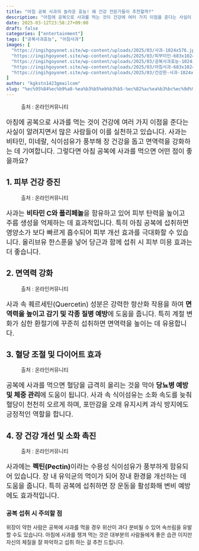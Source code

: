 ```yaml
---
title: "아침 공복 사과의 놀라운 효능! 왜 건강 전문가들이 추천할까?"
description: "아침에 공복으로 사과를 먹는 것이 건강에 여러 가지 이점을 준다는 사실이 알려지면서 많은 사람들이 이를 실천하고 있습니다. 사과는 비타민, 미네랄, 식이섬유가 풍부해 장 건강을 돕고 면역력을 강화하는 데 기여합니다. 그렇다면 아침 공복에 사과를 먹으면 어떤 점이 좋을까"
date: 2025-03-12T23:58:27+09:00
draft: false
categories: ["entertainment"]
tags: ["공복사과효능", "아침사과"]
images: [
  "https://ingihgoyonet.site/wp-content/uploads/2025/03/사과-1024x576.jpg"
  "https://ingihgoyonet.site/wp-content/uploads/2025/03/피부미인-683x1024.jpg"
  "https://ingihgoyonet.site/wp-content/uploads/2025/03/공복사과효능-1024x768.jpg"
  "https://ingihgoyonet.site/wp-content/uploads/2025/03/아침사과-683x1024.jpg"
  "https://ingihgoyonet.site/wp-content/uploads/2025/03/건강한-사과-1024x683.jpg"
]
author: "kgkstn1423gmailcom"
slug: "%ec%95%84%ec%b9%a8-%ea%b3%b5%eb%b3%b5-%ec%82%ac%ea%b3%bc%ec%9d%98-%eb%86%80%eb%9d%bc%ec%9a%b4-%ed%9a%a8%eb%8a%a5-%ec%99%9c-%ea%b1%b4%ea%b0%95-%ec%a0%84%eb%ac%b8%ea%b0%80%eb%93%a4%ec%9d%b4-%ec%b6%94"
---
```


<figure ><img src="https://ingihgoyonet.site/wp-content/uploads/2025/03/사과-1024x576.jpg" alt="" style="aspect-ratio:16/9;object-fit:cover"/><figcaption >출처 : 온라인커뮤니티</figcaption></figure> <p style="font-size:18px">아침에 공복으로 사과를 먹는 것이 건강에 여러 가지 이점을 준다는 사실이 알려지면서 많은 사람들이 이를 실천하고 있습니다. 사과는 비타민, 미네랄, 식이섬유가 풍부해 장 건강을 돕고 면역력을 강화하는 데 기여합니다. 그렇다면 아침 공복에 사과를 먹으면 어떤 점이 좋을까요?</p> <h2 >1. 피부 건강 증진</h2> <figure ><img src="https://ingihgoyonet.site/wp-content/uploads/2025/03/피부미인-683x1024.jpg" alt="" style="aspect-ratio:16/9;object-fit:cover"/><figcaption >출처 : 온라인커뮤니티</figcaption></figure> <p style="font-size:18px">사과는 <strong>비타민 C와 폴리페놀</strong>을 함유하고 있어 피부 탄력을 높이고 주름 생성을 억제하는 데 효과적입니다. 특히 아침 공복에 섭취하면 영양소가 보다 빠르게 흡수되어 피부 개선 효과를 극대화할 수 있습니다. 올리브유 한스푼을 넣어 당근과 함께 섭취 시 피부 미용 효과는 더 좋습니다.</p> <h2 >2. 면역력 강화</h2> <figure ><img src="https://ingihgoyonet.site/wp-content/uploads/2025/03/공복사과효능-1024x768.jpg" alt="" style="aspect-ratio:16/9;object-fit:cover"/><figcaption >출처 : 온라인커뮤니티</figcaption></figure> <p style="font-size:18px">사과 속 퀘르세틴(Quercetin) 성분은 강력한 항산화 작용을 하여 <strong>면역력을 높이고 감기 및 각종 질병 예방</strong>에 도움을 줍니다. 특히 계절 변화가 심한 환절기에 꾸준히 섭취하면 면역력을 높이는 데 유용합니다.</p> <h2 >3. 혈당 조절 및 다이어트 효과</h2> <figure ><img src="https://ingihgoyonet.site/wp-content/uploads/2025/03/아침사과-683x1024.jpg" alt="" style="aspect-ratio:16/9;object-fit:cover"/><figcaption >출처 : 온라인커뮤니티</figcaption></figure> <p style="font-size:18px">공복에 사과를 먹으면 혈당을 급격히 올리는 것을 막아 <strong>당뇨병 예방 및 체중 관리</strong>에 도움이 됩니다. 사과 속 식이섬유는 소화 속도를 늦춰 혈당이 천천히 오르게 하며, 포만감을 오래 유지시켜 과식 방지에도 긍정적인 역할을 합니다.</p> <h2 >4. 장 건강 개선 및 소화 촉진</h2> <figure ><img src="https://ingihgoyonet.site/wp-content/uploads/2025/03/건강한-사과-1024x683.jpg" alt="" style="aspect-ratio:16/9;object-fit:cover"/><figcaption >출처 : 온라인커뮤니티</figcaption></figure> <p style="font-size:18px">사과에는 <strong>펙틴(Pectin)</strong>이라는 수용성 식이섬유가 풍부하게 함유되어 있습니다. 장 내 유익균의 먹이가 되어 장내 환경을 개선하는 데 도움을 줍니다. 특히 공복에 섭취하면 장 운동을 활성화해 변비 예방에도 효과적입니다.</p> <h3 ><strong>공복 섭취 시 주의할 점</strong></h3> <p>위장이 약한 사람은 공복에 사과를 먹을 경우 위산이 과다 분비될 수 있어 속쓰림을 유발할 수도 있습니다. 아침에 사과를 챙겨 먹는 것은 대부분의 사람들에게 좋은 습관 이지만 자신의 체질을 잘 파악하고 섭취 하는 걸 추천 드립니다.</p>